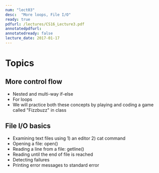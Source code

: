 ```yaml
---
num: "lect03"
desc:  "More loops, File I/O"
ready: true
pdfurl: /lectures/CS16_Lecture3.pdf
annotatedpdfurl: 
annotatedready: false
lecture_date: 2017-01-17
---
```


# Topics

## More control flow
* Nested and multi-way if-else 
* For loops 
* We will practice both these concepts by playing and coding a game called "Fizzbuzz" in class


## File I/O basics
* Examining text files using 1) an editor 2) cat command 
* Opening a file: open()
* Reading a line from a file: getline()
* Reading until the end of file is reached
* Detecting failures
* Printing error messages to standard error



